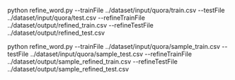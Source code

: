 python refine_word.py --trainFile ../dataset/input/quora/train.csv --testFile ../dataset/input/quora/test.csv --refineTrainFile ../dataset/output/refined_train.csv --refineTestFile ../dataset/output/refined_test.csv

python refine_word.py --trainFile ../dataset/input/quora/sample_train.csv --testFile ../dataset/input/quora/sample_test.csv --refineTrainFile ../dataset/output/sample_refined_train.csv --refineTestFile ../dataset/output/sample_refined_test.csv

